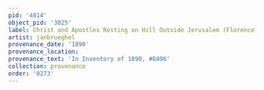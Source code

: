 ```yaml
---
pid: '4814'
object_pid: '3025'
label: Christ and Apostles Resting on Hill Outside Jerusalem (Florence)
artist: janbrueghel
provenance_date: '1890'
provenance_location:
provenance_text: 'In Inventory of 1890, #8406'
collection: provenance
order: '0273'
---
```

